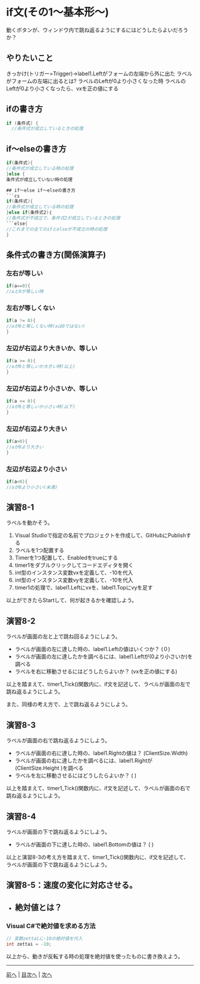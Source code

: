 # if文(その1～基本形～)
動くボタンが、ウィンドウ内で跳ね返るようにするにはどうしたらよいだろうか？

## やりたいこと
きっかけ(トリガー=Trigger)→label1.Leftがフォームの左端から外に出た
ラベルがフォームの左端に出るとは?
ラベルのLeftが0より小さくなった時
ラベルのLeftが0より小さくなったら、vxを正の値にする
## ifの書き方
```cs
if (条件式) {
  //条件式が成立しているときの処理
```

## if～elseの書き方
```cs
if(条件式){
//条件式が成立している時の処理
}else {
条件式が成立していない時の処理

## if～else if～elseの書き方
```cs
if(条件式){
//条件式が成立している時の処理
}else if(条件式2)｛
//条件式が不成立で、条件式2が成立しているときの処理
```else{
//これまでの全てのifとelseが不成立の時の処理
}
```

## 条件式の書き方(関係演算子)
### 左右が等しい

```cs
if(a==0){
//aと0が等しい時
```

### 左右が等しくない

```cs
if(a != 0){
//aが0と等しくない時(aは0ではない)
}
```

### 左辺が右辺より大きいか、等しい

```cs
if(a >= 0){
//aが0と等しいか大きい時(以上)
}
```

### 左辺が右辺より小さいか、等しい

```cs
if(a <= 0){
//aが0と等しいか小さい時(以下)
}
```

### 左辺が右辺より大きい

```cs
if(a>0){
//aが0より大きい
}
```

### 左辺が右辺より小さい

```cs
if(a<0){
//aが0より小さい(未満)
```

## 演習8-1
ラベルを動かそう。

1.	Visual Studioで指定の名前でプロジェクトを作成して、GitHubにPublishする
2.	ラベルを1つ配置する
3.	Timerを1つ配置して、Enabledをtrueにする
4.	timer1をダブルクリックしてコードエディタを開く
5.	int型のインスタンス変数vxを定義して、-10を代入
6.	int型のインスタンス変数vyを定義して、-10を代入
7.	timer1の処理で、label1.Leftにvxを、label1.Topにvyを足す

以上ができたらStartして、何が起きるかを確認しよう。

## 演習8-2
ラベルが画面の左と上で跳ね回るようにしよう。

- ラベルが画面の左に達した時の、label1.Leftの値はいくつか？ (０)
- ラベルが画面の左に達したかを調べるには、label1.Leftが(0より小さいか)を調べる
- ラベルを右に移動させるにはどうしたらよいか？ (vxを正の値にする)

以上を踏まえて、timer1_Tick()関数内に、if文を記述して、ラベルが画面の左で跳ね返るようにしよう。

また、同様の考え方で、上で跳ね返るようにしよう。

## 演習8-3
ラベルが画面の右で跳ね返るようにしよう。
- ラベルが画面の右に達した時の、label1.Rightの値は？    (ClientSize.Width)
- ラベルが画面の右に達したかを調べるには、label1.Rightが(ClientSize.Height )を調べる
- ラベルを左に移動させるにはどうしたらよいか？ ( )

以上を踏まえて、timer1_Tick()関数内に、if文を記述して、ラベルが画面の右で跳ね返るようにしよう。

## 演習8-4
ラベルが画面の下で跳ね返るようにしよう。

- ラベルが画面の下に達した時の、label1.Bottomの値は？   ( )

以上と演習8-3の考え方を踏まえて、timer1_Tick()関数内に、if文を記述して、ラベルが画面の下で跳ね返るようにしよう。

## 演習8-5：速度の変化に対応させる。
- 絶対値とは？
  -

### Visual C#で絶対値を求める方法

```cs
// 変数zettaiに-10の絶対値を代入
int zettai = -10;
```

以上から、動きが反転する時の処理を絶対値を使ったものに書き換えよう。

---

[前へ](07.md) | [目次へ](README.md#%E7%9B%AE%E6%AC%A1) | [次へ](09.md)
